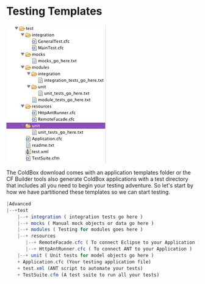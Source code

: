 # Testing Templates

![](../../TestingTemplate.png)

The ColdBox download comes with an application templates folder or the CF Builder tools also generate ColdBox applications with a test directory that includes all you need to begin your testing adventure. So let's start by how we have partitioned these templates so we can start testing.

```js
|Advanced
|--+test
    |--+ integration ( integration tests go here )   
    |--+ mocks ( Manual mock objects or data go here )
    |--+ modules ( Testing for modules goes here )
    |--+ resources
       |--+ RemoteFacade.cfc ( To connect Eclipse to your Application )
       |--+ HttpAntRunner.cfc ( To connect ANT to your Application )
    |--+ unit ( Unit tests for model objects go here )
    + Application.cfc (Your testing application file)
    + test.xml (ANT script to automate your tests)
    + TestSuite.cfm (A test suite to run all your tests)
```